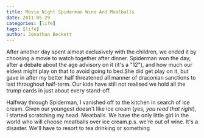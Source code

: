 ```yaml
---
title: Movie Night Spiderman Wine And Meatballs
date: 2011-05-29
categories: [life]
tags: [life]
author: Jonathan Beckett
---
```


After another day spent almost exclusively with the children, we ended it by choosing a movie to watch together after dinner. Spiderman won the day, after a debate about the age advisory on it (it's a "12"), and how much our eldest might play on that to avoid going to bed.She did get play on it, but gave in after my better half threatened all manner of draconian sanctions to last throughout half-term. Our kids have still not realised we hold all the trump cards in just about every stand-off.

Halfway through Spiderman, I vanished off to the kitchen in search of ice cream. Given our youngest doesn't like ice cream (_yes, you read that right_), I started scratching my head. Meatballs. We have the only little girl in the world who will choose meatballs over ice cream.p.s. we're out of wine. It's a disaster. We'll have to resort to tea drinking or something